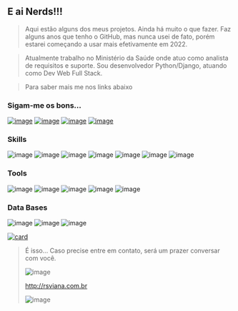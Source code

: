## E ai Nerds!!! 

> Aqui estão alguns dos meus projetos. Ainda há muito o que fazer. 
> Faz alguns anos que tenho o GitHub, mas nunca usei de fato, porém estarei começando a usar mais efetivamente em 2022.

> Atualmente trabalho no Ministério da Saúde onde atuo como analista de requisitos e suporte.
> Sou desenvolvedor Python/Django, atuando como Dev Web Full Stack.



>  Para saber mais me nos links abaixo

### Sigam-me os bons...

[![image](https://img.shields.io/badge/Gmail-D14836?style=for-the-badge&logo=gmail&logoColor=white)](mailto:rsviana@gmail.com)
[![image](https://img.shields.io/badge/Twitter-1DA1F2?style=for-the-badge&logo=twitter&logoColor=white)](https://twitter.com/rsviana)
[![image](https://img.shields.io/badge/Hashnode-2962FF?style=for-the-badge&logo=hashnode&logoColor=white)](https://blog.rsviana.com.br/)
[![image](https://img.shields.io/badge/LinkedIn-0077B5?style=for-the-badge&logo=linkedin&logoColor=white)](https://www.linkedin.com/in/rodrigo-viana/)


### Skills

![image](https://img.shields.io/badge/Python-3776AB?style=for-the-badge&logo=python&logoColor=white)
![image](https://img.shields.io/badge/Django-092E20?style=for-the-badge&logo=django&logoColor=white)
![image](https://img.shields.io/badge/Flask-000000?style=for-the-badge&logo=flask&logoColor=white)
![image](https://img.shields.io/badge/React-20232A?style=for-the-badge&logo=react&logoColor=61DAFB)
![image](https://img.shields.io/badge/JavaScript-323330?style=for-the-badge&logo=javascript&logoColor=F7DF1E)
![image](https://img.shields.io/badge/Shell-ffc619?style=for-the-badge&logo=Shell&logoColor=black)
![image](https://img.shields.io/badge/Swift-FA7343?style=for-the-badge&logo=swift&logoColor=white)


### Tools

![image](https://img.shields.io/badge/PyCharm-000000.svg?&style=for-the-badge&logo=PyCharm&logoColor=white)
![image](https://img.shields.io/badge/Visual_Studio_Code-0078D4?style=for-the-badge&logo=visual%20studio%20code&logoColor=white)
![image](https://img.shields.io/badge/Xcode-007ACC?style=for-the-badge&logo=Xcode&logoColor=white)
![image](https://img.shields.io/badge/Trello-0052CC?style=for-the-badge&logo=trello&logoColor=white) ![image](https://img.shields.io/badge/GIT-E44C30?style=for-the-badge&logo=git&logoColor=white  )

### Data Bases

![image](https://img.shields.io/badge/PostgreSQL-316192?style=for-the-badge&logo=postgresql&logoColor=white)
![image](https://img.shields.io/badge/MySQL-00000F?style=for-the-badge&logo=mysql&logoColor=white)
![image](https://img.shields.io/badge/SQLite-07405E?style=for-the-badge&logo=sqlite&logoColor=white)


[![card](https://github-readme-stats.vercel.app/api?username=rsviana&theme=dark&show_icons=true)](http://beacons.ai/rsviana)



> É isso... 
> Caso precise entre em contato, será um prazer conversar com você.
> 
>![image](https://img.shields.io/twitter/follow/rsviana?style=social)
>
>http://rsviana.com.br
>
>![image](https://img.shields.io/website?url=http%3A%2F%2Frsviana.com.br)
